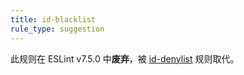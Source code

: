 ```yaml
---
title: id-blacklist
rule_type: suggestion
---
```


此规则在 ESLint v7.5.0 中**废弃**，被 [id-denylist](id-denylist) 规则取代。
